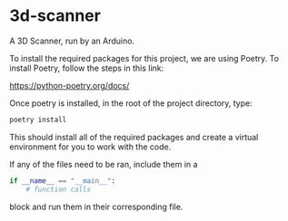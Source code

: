 # 3d-scanner

A 3D Scanner, run by an Arduino.

To install the required packages for this project, we are using Poetry. To install Poetry, follow the steps in this link:

https://python-poetry.org/docs/

Once poetry is installed, in the root of the project directory, type:

```sh
poetry install
```

This should install all of the required packages and create a virtual environment for you to work with the code.

If any of the files need to be ran, include them in a

```py
if __name__ == "__main__":
    # function calls
```

block and run them in their corresponding file.
